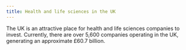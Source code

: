 ```yaml
---
title: Health and life sciences in the UK
---
```

The UK is an attractive place for health and life sciences companies to invest. Currently, there are over 5,600 companies operating in the UK, generating an approximate £60.7 billion.

